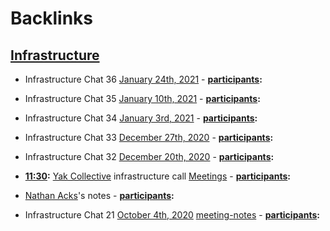 
# Backlinks
## [Infrastructure](<Infrastructure.md>)
- Infrastructure Chat 36 [January 24th, 2021](<January 24th, 2021.md>)
        - **[participants](<participants.md>):**

- Infrastructure Chat 35 [January 10th, 2021](<January 10th, 2021.md>)
        - **[participants](<participants.md>):**

- Infrastructure Chat 34 [January 3rd, 2021](<January 3rd, 2021.md>)
        - **[participants](<participants.md>):**

- Infrastructure Chat 33 [December 27th, 2020](<December 27th, 2020.md>)
        - **[participants](<participants.md>):**

- Infrastructure Chat 32 [December 20th, 2020](<December 20th, 2020.md>)
        - **[participants](<participants.md>):**

- **[11:30](<11:30.md>):** [Yak Collective](<Yak Collective.md>) infrastructure call [Meetings](<Meetings.md>)
        - **[participants](<participants.md>):**

- [Nathan Acks](<Nathan Acks.md>)'s notes
            - **[participants](<participants.md>):**

- Infrastructure Chat 21 [October 4th, 2020](<October 4th, 2020.md>) [meeting-notes](<meeting-notes.md>)
        - **[participants](<participants.md>):**

